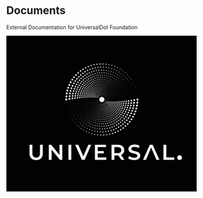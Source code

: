 # Documents
External Documentation for UniversalDot Foundation

![Logo](https://github.com/UniversalDot/documents/blob/master/logo/rsz_jpg-02.jpg)

